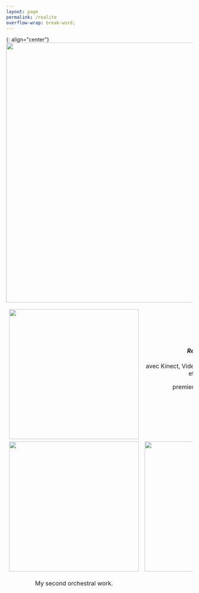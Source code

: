 ```yaml
---
layout: page
permalink: /realite
overflow-wrap: break-word;
---
```



<style>
  table {
    border: none;
    background-color: transparent;
  }

  td {
    border: none;
    background-color: transparent;
    text-align: center;
  }

  img {
    max-width: 100%; /* Ensure images don't exceed the container width */
    height: auto; /* Maintain aspect ratio */
  }

  /* Media query for smartphones */
  @media (max-width: 768px) {
    table {
      width: 100%; /* Make the table full-width on small screens */
    }

    td {
      display: block; /* Stack table cells vertically on small screens */
      margin-bottom: 20px; /* Add some space between cells */
    }

    img {
      width: 100%; /* Make images full-width within table cells */
    }
  }
</style>

{: align="center"}
<img src="https://github.com/kbys88/kbys88.github.io/assets/142012962/8a65bf61-4400-4188-ba93-2caaba853e53" width="700">

<table style="border:none;" width="350">
  <tbody style="border:none;">
    <tr style="border:none;">
      <td style="border:none;">
        <!-- 1 -->
       <img src="https://github.com/kbys88/kbys88.github.io/assets/142012962/1b6289d9-bbfa-47ba-b315-c9df91fb3c85" width="350" hight="350">
      </td>
      </td>
      <td style="border:none;">
        <!-- 2 -->
         <h4><i>Réalités</i> (2020)</h4>
        <p>avec Kinect, Video, vibraphone, chorégraphie et électronique</p>
        <p>premiere by Ayaka Fukano</p>
        <p>2/2022</p>
    </tr>
    <tr style="border:none;">
      <td style="border:none;" width="350">
        <!-- 3 -->
 <img src="https://github.com/kbys88/kbys88.github.io/assets/142012962/d7461ff9-0e43-4a3c-9699-7d083572fa0c" width="350" hight="350">
      </td>
      <td style="border:none;" width="350">
        <!-- 4 -->
       <img src="https://github.com/kbys88/kbys88.github.io/assets/142012962/d0a721d7-85b5-474b-b41e-756440bb4f3f" width="350"> 
      </td>
    </tr>
    <tr style="border:none;" width="300">
      <td style="border:none;" width="300">
        <!-- 5 -->
        <p>My second orchestral work.</p>
      </td>
      <td style="border:none;" width="350">
        <!-- 6 -->
      </td>
    </tr>
  </tbody>
</table>
